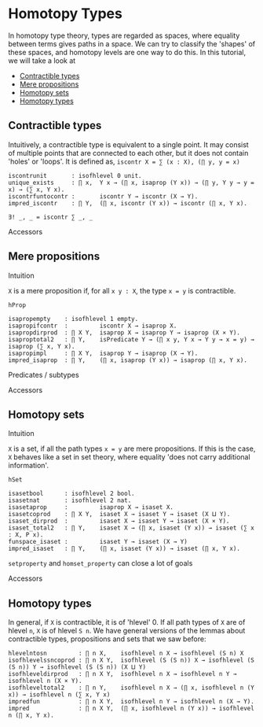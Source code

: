 # Homotopy Types

In homotopy type theory, types are regarded as spaces, where equality between terms gives paths in a space. We can try to classify the 'shapes' of these spaces, and homotopy levels are one way to do this. In this tutorial, we will take a look at

- [Contractible types](#contractible-types)
- [Mere propositions](#mere-propositions)
- [Homotopy sets](#homotopy-sets)
- [Homotopy types](#homotopy-types-1)

## Contractible types
Intuitively, a contractible type is equivalent to a single point. It may consist of multiple points that are connected to each other, but it does not contain 'holes' or 'loops'. It is defined as, `iscontr X = ∑ (x : X), (∏ y, y = x)`

<!-- No iscontrdirprod? -->

```coq
iscontrunit       : isofhlevel 0 unit.
unique_exists     : ∏ x,  Y x → (∏ x, isaprop (Y x)) → (∏ y, Y y → y = x) → (∑ x, Y x).
iscontrfuntocontr :       iscontr Y → iscontr (X → Y).
impred_iscontr    : ∏ Y,  (∏ x, iscontr (Y x)) → iscontr (∏ x, Y x).
```

`∃! _, _ = iscontr ∑ _, _`

Accessors

## Mere propositions
Intuition

`X` is a mere proposition if, for all `x y : X`, the type `x = y` is contractible.

`hProp`

```coq
isapropempty    : isofhlevel 1 empty.
isapropifcontr  :         iscontr X → isaprop X.
isapropdirprod  : ∏ X Y,  isaprop X → isaprop Y → isaprop (X × Y).
isaproptotal2   : ∏ Y,    isPredicate Y → (∏ x y, Y x → Y y → x = y) → isaprop (∑ x, Y x).
isapropimpl     : ∏ X Y,  isaprop Y → isaprop (X → Y).
impred_isaprop  : ∏ Y,    (∏ x, isaprop (Y x)) → isaprop (∏ x, Y x).
```

Predicates / subtypes

Accessors

## Homotopy sets
Intuition

`X` is a set, if all the path types `x = y` are mere propositions. If this is the case, `X` behaves like a set in set theory, where equality 'does not carry additional information'.

`hSet`

```coq
isasetbool      : isofhlevel 2 bool.
isasetnat       : isofhlevel 2 nat.
isasetaprop     :         isaprop X → isaset X.
isasetcoprod    : ∏ X Y,  isaset X → isaset Y → isaset (X ⨿ Y).
isaset_dirprod  :         isaset X → isaset Y → isaset (X × Y).
isaset_total2   : ∏ Y,    isaset X → (∏ x, isaset (Y x)) → isaset (∑ x : X, P x).
funspace_isaset :         isaset Y → isaset (X → Y)
impred_isaset   : ∏ Y,    (∏ x, isaset (Y x)) → isaset (∏ x, Y x).
```

`setproperty` and `homset_property` can close a lot of goals

Accessors

## Homotopy types

In general, if `X` is contractible, it is of 'hlevel' 0. If all path types of `X` are of hlevel `n`, `X` is of hlevel `S n`. We have general versions of the lemmas about contractible types, propositions and sets that we saw before:
```coq
hlevelntosn         : ∏ n X,    isofhlevel n X → isofhlevel (S n) X
isofhlevelssncoprod : ∏ n X Y,  isofhlevel (S (S n)) X → isofhlevel (S (S n)) Y → isofhlevel (S (S n)) (X ⨿ Y)
isofhleveldirprod   : ∏ n X Y,  isofhlevel n X → isofhlevel n Y → isofhlevel n (X × Y).
isofhleveltotal2    : ∏ n Y,    isofhlevel n X → (∏ x, isofhlevel n (Y x)) → isofhlevel n (∑ x, Y x)
impredfun           : ∏ n X Y,  isofhlevel n Y → isofhlevel n (X → Y).
impred              : ∏ n X Y,  (∏ x, isofhlevel n (Y x)) → isofhlevel n (∏ x, Y x).
```
